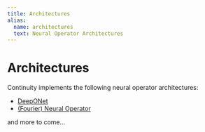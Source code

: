 ```yaml
---
title: Architectures
alias:
  name: architectures
  text: Neural Operator Architectures
---
```


# Architectures

Continuity implements the following neural operator architectures:

- [DeepONet](../../api/continuity/operators/deeponet/)
- [(Fourier) Neural Operator](../../api/continuity/operators/neuraloperator/)

and more to come...
